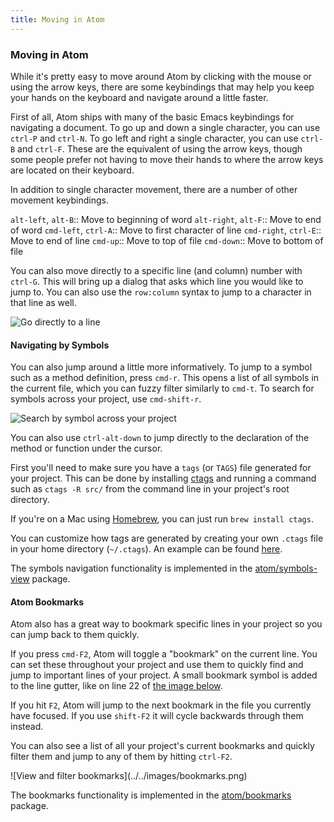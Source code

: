 ```yaml
---
title: Moving in Atom
---
```

### Moving in Atom

While it's pretty easy to move around Atom by clicking with the mouse or using the arrow keys, there are some keybindings that may help you keep your hands on the keyboard and navigate around a little faster.

First of all, Atom ships with many of the basic Emacs keybindings for navigating a document. To go up and down a single character, you can use `ctrl-P` and `ctrl-N`. To go left and right a single character, you can use `ctrl-B` and `ctrl-F`. These are the equivalent of using the arrow keys, though some people prefer not having to move their hands to where the arrow keys are located on their keyboard.

In addition to single character movement, there are a number of other movement keybindings.

`alt-left`, `alt-B`:: Move to beginning of word
`alt-right`, `alt-F`:: Move to end of word
`cmd-left`, `ctrl-A`:: Move to first character of line
`cmd-right`, `ctrl-E`:: Move to end of line
`cmd-up`:: Move to top of file
`cmd-down`:: Move to bottom of file

You can also move directly to a specific line (and column) number with `ctrl-G`. This will bring up a dialog that asks which line you would like to jump to. You can also use the `row:column` syntax to jump to a character in that line as well.

![Go directly to a line](../../images/goto.png)

#### Navigating by Symbols

You can also jump around a little more informatively. To jump to a symbol such as a method definition, press `cmd-r`. This opens a list of all symbols in the current file, which you can fuzzy filter similarly to `cmd-t`. To search for symbols across your project, use `cmd-shift-r`.

![Search by symbol across your project](../../images/symbol.png)

You can also use `ctrl-alt-down` to jump directly to the declaration of the method or function under the cursor.

First you'll need to make sure you have a `tags` (or `TAGS`) file generated for your project. This can be done by installing [ctags](http://ctags.sourceforge.net) and running a command such as `ctags -R src/` from the command line in your project's root directory.

If you're on a Mac using [Homebrew](http://brew.sh/), you can just run `brew install ctags`.

You can customize how tags are generated by creating your own `.ctags` file in your home directory (`~/.ctags`). An example can be found [here](https://github.com/atom/symbols-view/blob/master/lib/ctags-config).

The symbols navigation functionality is implemented in the [atom/symbols-view](https://github.com/atom/symbols-view) package.

#### Atom Bookmarks

Atom also has a great way to bookmark specific lines in your project so you can jump back to them quickly.

If you press `cmd-F2`, Atom will toggle a "bookmark" on the current line. You can set these throughout your project and use them to quickly find and jump to important lines of your project. A small bookmark symbol is added to the line gutter, like on line 22 of [the image below](#bookmarks-image).

If you hit `F2`, Atom will jump to the next bookmark in the file you currently have focused. If you use `shift-F2` it will cycle backwards through them instead.

You can also see a list of all your project's current bookmarks and quickly filter them and jump to any of them by hitting `ctrl-F2`.

<a name="bookmarks-image"/>
![View and filter bookmarks](../../images/bookmarks.png)

The bookmarks functionality is implemented in the [atom/bookmarks](https://github.com/atom/bookmarks) package.
